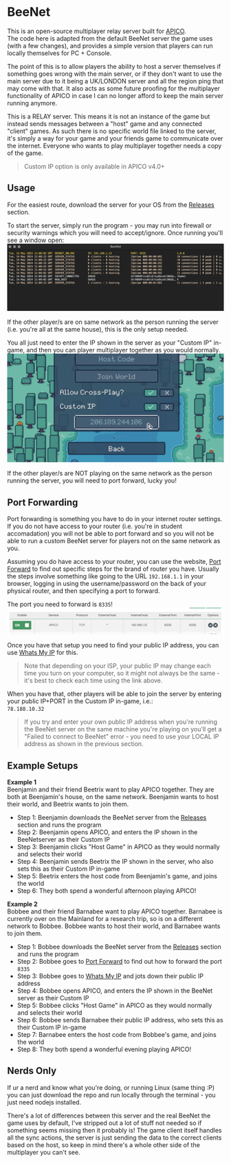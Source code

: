 # BeeNet
This is an open-source multiplayer relay server built for [APICO](https://store.steampowered.com/app/1390190?utm_source=tnpage).  
The code here is adapted from the default BeeNet server the game uses (with a few changes), and provides a simple version that players can run locally themselves for PC + Console.

The point of this is to allow players the ability to host a server themselves if something goes wrong with the main server, or if they don't want to use the main server due to it being a UK/LONDON server and all the region ping that may come with that. It also acts as some future proofing for the multiplayer functionality of APICO in case I can no longer afford to keep the main server running anymore.

This is a RELAY server. This means it is not an instance of the game but instead sends messages between a "host" game and any connected "client" games. As such there is no specific world file linked to the server, it's simply a way for your game and your friends game to communicate over the internet. Everyone who wants to play multiplayer together needs a copy of the game.

> Custom IP option is only available in APICO v4.0+


## Usage
For the easiest route, download the server for your OS from the [Releases](https://github.com/ellraiser/beenet/releases) section.

To start the server, simply run the program - you may run into firewall or security warnings which you will need to accept/ignore. Once running you'll see a window open:  
![beenet screenshot](examples/beenet.png)

If the other player/s are on same network as the person running the server (i.e. you're all at the same house), this is the only setup needed.  

You all just need to enter the IP shown in the server as your "Custom IP" in-game, and then you can player multiplayer together as you would normally. 
![custom ip screenshot](examples/custom-ip.png)

If the other player/s are NOT playing on the same network as the person running the server, you will need to port forward, lucky you!


## Port Forwarding
Port forwarding is something you have to do in your internet router settings. If you do not have access to your router (i.e. you're in student accomadation) you will not be able to port forward and so you will not be able to run a custom BeeNet server for players not on the same network as you.

Assuming you do have access to your router, you can use the website, [Port Forward](https://portforward.com/router.htm) to find out specific steps for the brand of router you have.
Usually the steps involve something like going to the URL `192.168.1.1` in your browser, logging in using the username/password on the back of your physical router, and then specifying a port to forward.

The port you need to forward is `8335`!
![port forward screenshot](examples/port-forward.png)

Once you have that setup you need to find your public IP address, you can use [Whats My IP](https://www.whatismyip.com/) for this.  
> Note that depending on your ISP, your public IP may change each time you turn on your computer, so it might not always be the same - it's best to check each time using the link above.

When you have that, other players will be able to join the server by entering your public IP+PORT in the Custom IP in-game, i.e.:  
`78.188.10.32`  

> If you try and enter your own public IP address when you're running the BeeNet server on the same machine you're playing on you'll get a "Failed to connect to BeeNet" error - you need to use your LOCAL IP address as shown in the previous section.


## Example Setups
**Example 1**  
Beenjamin and their friend Beetrix want to play APICO together. They are both at Beenjamin's house, on the same network. Beenjamin wants to host their world, and Beetrix wants to join them.

- Step 1: Beenjamin downloads the BeeNet server from the [Releases](https://github.com/ellraiser/beenet/releases) section and runs the program
- Step 2: Beenjamin opens APICO, and enters the IP shown in the BeeNetserver as their Custom IP
- Step 3: Beenjamin clicks "Host Game" in APICO as they would normally and selects their world
- Step 4: Beenjamin sends Beetrix the IP shown in the server, who also sets this as their Custom IP in-game
- Step 5: Beetrix enters the host code from Beenjamin's game, and joins the world
- Step 6: They both spend a wonderful afternoon playing APICO!

**Example 2**  
Bobbee and their friend Barnabee want to play APICO together. Barnabee is currently over on the Mainland for a research trip, so is on a different network to Bobbee. Bobbee wants to host their world, and Barnabee wants to join them.

- Step 1: Bobbee downloads the BeeNet server from the [Releases](https://github.com/ellraiser/beenet/releases) section and runs the program
- Step 2: Bobbee goes to [Port Forward](https://portforward.com/router.htm) to find out how to forward the port `8335`
- Step 3: Bobbee goes to [Whats My IP](https://www.whatismyip.com/) and jots down their public IP address
- Step 4: Bobbee opens APICO, and enters the IP shown in the BeeNet server as their Custom IP
- Step 5: Bobbee clicks "Host Game" in APICO as they would normally and selects their world
- Step 6: Bobbee sends Barnabee their public IP address, who sets this as their Custom IP in-game
- Step 7: Barnabee enters the host code from Bobbee's game, and joins the world
- Step 8: They both spend a wonderful evening playing APICO!


## Nerds Only
If ur a nerd and know what you're doing, or running Linux (same thing :P) you can just download the repo and run locally through the terminal - you just need nodejs installed.

There's a lot of differences between this server and the real BeeNet the game uses by default, I've stripped out a lot of stuff not needed so if something seems missing then it probably is! The game client itself handles all the sync actions, the server is just sending the data to the correct clients based on the host, so keep in mind there's a whole other side of the multiplayer you can't see. 
